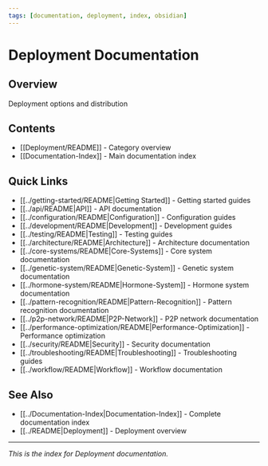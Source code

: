 ```yaml
---
tags: [documentation, deployment, index, obsidian]
---
```

# Deployment Documentation

## Overview

Deployment options and distribution

## Contents

- [[Deployment/README]] - Category overview
- [[Documentation-Index]] - Main documentation index

## Quick Links

- [[../getting-started/README|Getting Started]] - Getting started guides
- [[../api/README|API]] - API documentation
- [[../configuration/README|Configuration]] - Configuration guides
- [[../development/README|Development]] - Development guides
- [[../testing/README|Testing]] - Testing guides
- [[../architecture/README|Architecture]] - Architecture documentation
- [[../core-systems/README|Core-Systems]] - Core system documentation
- [[../genetic-system/README|Genetic-System]] - Genetic system documentation
- [[../hormone-system/README|Hormone-System]] - Hormone system documentation
- [[../pattern-recognition/README|Pattern-Recognition]] - Pattern recognition documentation
- [[../p2p-network/README|P2P-Network]] - P2P network documentation
- [[../performance-optimization/README|Performance-Optimization]] - Performance optimization
- [[../security/README|Security]] - Security documentation
- [[../troubleshooting/README|Troubleshooting]] - Troubleshooting guides
- [[../workflow/README|Workflow]] - Workflow documentation

## See Also

- [[../Documentation-Index|Documentation-Index]] - Complete documentation index
- [[../README|Deployment]] - Deployment overview

---

*This is the index for Deployment documentation.*
